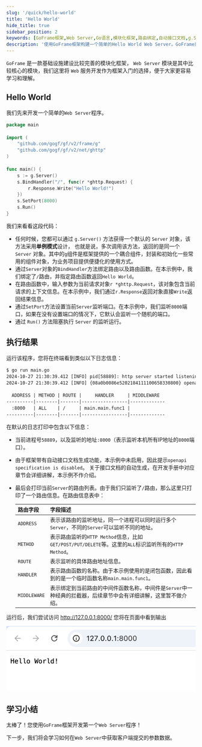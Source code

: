 ```yaml
---
slug: '/quick/hello-world'
title: 'Hello World'
hide_title: true
sidebar_position: 2
keywords: [GoFrame框架,Web Server,Go语言,模块化框架,路由绑定,自动接口文档,g.Server,网络请求,Server对象,GoFrame教程]
description: '使用GoFrame框架构建一个简单的Hello World Web Server。GoFrame是一款模块化的Go语言框架，提供方便的Web服务器构建方式。本文详细解析了代码示例，包括Server对象的创建、路由绑定、端口设置及运行结果的解读，为初学者提供了一条快速入门的路径。'
---
```


`GoFrame` 是一款基础设施建设比较完善的模块化框架， 
`Web Server` 模块是其中比较核心的模块，我们这里将 `Web` 服务开发作为框架入门的选择，便于大家更容易学习和理解。

## Hello World

我们先来开发一个简单的`Web Server`程序。

```go title="main.go"
package main

import (
    "github.com/gogf/gf/v2/frame/g"
    "github.com/gogf/gf/v2/net/ghttp"
)

func main() {
    s := g.Server()
    s.BindHandler("/", func(r *ghttp.Request) {
        r.Response.Write("Hello World!")
    })
    s.SetPort(8000)
    s.Run()
}
```
我们来看看这段代码：
- 任何时候，您都可以通过 `g.Server()` 方法获得一个默认的 `Server` 对象，该方法采用**单例模式**设计，
  也就是说，多次调用该方法，返回的是同一个 `Server` 对象。其中的`g`组件是框架提供的一个耦合组件，封装和初始化一些常用的组件对象，为业务项目提供便捷化的使用方式。
- 通过`Server`对象的`BindHandler`方法绑定路由以及路由函数。在本示例中，我们绑定了`/`路由，并指定路由函数返回`Hello World`。
- 在路由函数中，输入参数为当前请求对象`r *ghttp.Request`，该对象包含当前请求的上下文信息。在本示例中，我们通过`r.Response`返回对象直接`Write`返回结果信息。
- 通过`SetPort`方法设置当前`Server`监听端口。在本示例中，我们监听`8000`端口，如果在没有设置端口的情况下，它默认会监听一个随机的端口。
- 通过 `Run()` 方法阻塞执行 `Server` 的监听运行。


## 执行结果

运行该程序，您将在终端看到类似以下日志信息：
```html
$ go run main.go
2024-10-27 21:30:39.412 [INFO] pid[58889]: http server started listening on [:8000]
2024-10-27 21:30:39.412 [INFO] {08a0b0086e5202184111100658330800} openapi specification is disabled

  ADDRESS | METHOD | ROUTE |     HANDLER     | MIDDLEWARE  
----------|--------|-------|-----------------|-------------
  :8000   | ALL    | /     | main.main.func1 |             
----------|--------|-------|-----------------|-------------
```

在默认的日志打印中包含以下信息：
- 当前进程号`58889`，以及监听的地址`:8000`（表示监听本机所有IP地址的`8000`端口）。
- 由于框架带有自动接口文档生成功能，本示例中未启用，因此提示`openapi specification is disabled`。
  关于接口文档的自动生成，在开发手册中对应章节会详细讲解，本示例不作介绍。
- 最后会打印当前`Server`的路由列表。由于我们只监听了`/`路由，那么这里只打印了一个路由信息。在路由信息表中：

  | 路由字段 | 字段描述 |
  |----------|----------|
  | `ADDRESS` | 表示该路由的监听地址，同一个进程可以同时运行多个`Server`，不同的`Server`可以监听不同的地址。 |
  | `METHOD` | 表示路由监听的`HTTP Method`信息，比如`GET/POST/PUT/DELETE`等。这里的`ALL`标识监听所有的`HTTP Method`。 |
  | `ROUTE` | 表示监听的具体路由地址信息。 |
  | `HANDLER` | 表示路由函数的名称。由于本示例使用的是闭包函数，因此看到的是一个临时函数名称`main.main.func1`。 |
  | `MIDDLEWARE` | 表示绑定到当前路由的中间件函数名称，中间件是`Server`中一种经典的拦截器，后续章节中会有详细讲解，这里暂不做介绍。 |

运行后，我们尝试访问 http://127.0.0.1:8000/ 您将在页面中看到输出

![img_1.png](img_1.png)

## 学习小结

太棒了！您使用`GoFrame`框架开发第一个`Web Server`程序！

下一步，我们将会学习如何在`Web Server`中获取客户端提交的参数数据。

